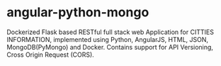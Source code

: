 # angular-python-mongo
Dockerized Flask based RESTful full stack web Application for CITTIES INFORMATION, implemented using Python, AngularJS, HTML, JSON, MongoDB(PyMongo) and Docker.
Contains support for API Versioning, Cross Origin Request (CORS).
